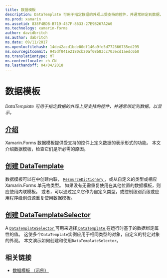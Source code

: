 ```yaml
---
title: 数据模板
description: DataTemplate 可用于指定数据的外观上受支持的控件，并通常绑定到数据，以显示。
ms.prod: xamarin
ms.assetid: 838F4BDB-B719-457F-8633-27E9B267A2A0
ms.technology: xamarin-forms
author: davidbritch
ms.author: dabritch
ms.date: 09/11/2017
ms.openlocfilehash: 14de42acd1bde00df146a9fe5d772366735ed295
ms.sourcegitcommit: 945df041e2180cb20af08b83cc703ecd1aedc6b0
ms.translationtype: MT
ms.contentlocale: zh-CN
ms.lasthandoff: 04/04/2018
---
```

# <a name="data-templates"></a>数据模板

_DataTemplate 可用于指定数据的外观上受支持的控件，并通常绑定到数据，以显示。_

## <a name="introductionintroductionmd"></a>[介绍](introduction.md)

Xamarin.Forms 数据模板提供受支持的控件上定义数据的表示形式的功能。 本文介绍数据模板，检查它们是所必需的原因。

## <a name="creating-a-datatemplatecreatingmd"></a>[创建 DataTemplate](creating.md)

数据模板可以在中创建内联， [ `ResourceDictionary` ](https://developer.xamarin.com/api/type/Xamarin.Forms.ResourceDictionary/)，或从自定义的类型或相应 Xamarin.Forms 单元格类型。 如果没有无需重复使用在其他位置的数据模板，则应使用内联模板。 或者，可以通过定义它作为自定义类型，或控制级别页级或应用程序级别资源重复使用数据模板。

## <a name="creating-a-datatemplateselectorselectormd"></a>[创建 DataTemplateSelector](selector.md)

A [ `DataTemplateSelector` ](https://developer.xamarin.com/api/type/Xamarin.Forms.DataTemplateSelector/)可用来选择[ `DataTemplate` ](https://developer.xamarin.com/api/type/Xamarin.Forms.DataTemplate/)在运行时基于的数据绑定属性的值。 这使多个`DataTemplate`实例应用于相同类型的对象，自定义的特定对象的外观。 本文演示如何创建和使用`DataTemplateSelector`。


## <a name="related-links"></a>相关链接

- [数据模板 （示例）](https://developer.xamarin.com/samples/xamarin-forms/templates/datatemplates/)
